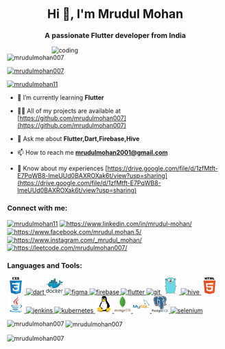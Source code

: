 <h1 align="center">Hi 👋, I'm Mrudul Mohan</h1>
<h3 align="center">A passionate Flutter developer from India</h3>

<img align="right" alt="coding" width="400" src="https://www.google.com/url?sa=i&url=https%3A%2F%2Ftenor.com%2Fview%2Fcoding-gif-24625099&psig=AOvVaw3nK3IfwCI35Nvkxrol4tWo&ust=1694442843090000&source=images&cd=vfe&opi=89978449&ved=0CBAQjRxqFwoTCKiotM-hoIEDFQAAAAAdAAAAABAp">

<p align="left"> <img src="https://komarev.com/ghpvc/?username=mrudulmohan007&label=Profile%20views&color=0e75b6&style=flat" alt="mrudulmohan007" /> </p>

<p align="left"> <a href="https://github.com/ryo-ma/github-profile-trophy"><img src="https://github-profile-trophy.vercel.app/?username=mrudulmohan007" alt="mrudulmohan007" /></a> </p>

<p align="left"> <a href="https://twitter.com/mrudulmohan11" target="blank"><img src="https://img.shields.io/twitter/follow/mrudulmohan11?logo=twitter&style=for-the-badge" alt="mrudulmohan11" /></a> </p>

- 🌱 I’m currently learning **Flutter**

- 👨‍💻 All of my projects are available at [https://github.com/mrudulmohan007](https://github.com/mrudulmohan007)

- 💬 Ask me about **Flutter,Dart,Firebase,Hive**

- 📫 How to reach me **mrudulmohan2001@gmail.com**

- 📄 Know about my experiences [https://drive.google.com/file/d/1zfMtft-E7PqWB8-lmeUUd0BAXROXak6t/view?usp=sharing](https://drive.google.com/file/d/1zfMtft-E7PqWB8-lmeUUd0BAXROXak6t/view?usp=sharing)

<h3 align="left">Connect with me:</h3>
<p align="left">
<a href="https://twitter.com/mrudulmohan11" target="blank"><img align="center" src="https://raw.githubusercontent.com/rahuldkjain/github-profile-readme-generator/master/src/images/icons/Social/twitter.svg" alt="mrudulmohan11" height="30" width="40" /></a>
<a href="https://linkedin.com/in/https://www.linkedin.com/in/mrudul-mohan/" target="blank"><img align="center" src="https://raw.githubusercontent.com/rahuldkjain/github-profile-readme-generator/master/src/images/icons/Social/linked-in-alt.svg" alt="https://www.linkedin.com/in/mrudul-mohan/" height="30" width="40" /></a>
<a href="https://fb.com/https://www.facebook.com/mrudul.mohan.5/" target="blank"><img align="center" src="https://raw.githubusercontent.com/rahuldkjain/github-profile-readme-generator/master/src/images/icons/Social/facebook.svg" alt="https://www.facebook.com/mrudul.mohan.5/" height="30" width="40" /></a>
<a href="https://instagram.com/https://www.instagram.com/_mrudul_mohan/" target="blank"><img align="center" src="https://raw.githubusercontent.com/rahuldkjain/github-profile-readme-generator/master/src/images/icons/Social/instagram.svg" alt="https://www.instagram.com/_mrudul_mohan/" height="30" width="40" /></a>
<a href="https://www.leetcode.com/https://leetcode.com/mrudulmohan007/" target="blank"><img align="center" src="https://raw.githubusercontent.com/rahuldkjain/github-profile-readme-generator/master/src/images/icons/Social/leet-code.svg" alt="https://leetcode.com/mrudulmohan007/" height="30" width="40" /></a>
</p>

<h3 align="left">Languages and Tools:</h3>
<p align="left"> <a href="https://www.w3schools.com/css/" target="_blank" rel="noreferrer"> <img src="https://raw.githubusercontent.com/devicons/devicon/master/icons/css3/css3-original-wordmark.svg" alt="css3" width="40" height="40"/> </a> <a href="https://dart.dev" target="_blank" rel="noreferrer"> <img src="https://www.vectorlogo.zone/logos/dartlang/dartlang-icon.svg" alt="dart" width="40" height="40"/> </a> <a href="https://www.docker.com/" target="_blank" rel="noreferrer"> <img src="https://raw.githubusercontent.com/devicons/devicon/master/icons/docker/docker-original-wordmark.svg" alt="docker" width="40" height="40"/> </a> <a href="https://www.figma.com/" target="_blank" rel="noreferrer"> <img src="https://www.vectorlogo.zone/logos/figma/figma-icon.svg" alt="figma" width="40" height="40"/> </a> <a href="https://firebase.google.com/" target="_blank" rel="noreferrer"> <img src="https://www.vectorlogo.zone/logos/firebase/firebase-icon.svg" alt="firebase" width="40" height="40"/> </a> <a href="https://flutter.dev" target="_blank" rel="noreferrer"> <img src="https://www.vectorlogo.zone/logos/flutterio/flutterio-icon.svg" alt="flutter" width="40" height="40"/> </a> <a href="https://git-scm.com/" target="_blank" rel="noreferrer"> <img src="https://www.vectorlogo.zone/logos/git-scm/git-scm-icon.svg" alt="git" width="40" height="40"/> </a> <a href="https://golang.org" target="_blank" rel="noreferrer"> <img src="https://raw.githubusercontent.com/devicons/devicon/master/icons/go/go-original.svg" alt="go" width="40" height="40"/> </a> <a href="https://hive.apache.org/" target="_blank" rel="noreferrer"> <img src="https://www.vectorlogo.zone/logos/apache_hive/apache_hive-icon.svg" alt="hive" width="40" height="40"/> </a> <a href="https://www.w3.org/html/" target="_blank" rel="noreferrer"> <img src="https://raw.githubusercontent.com/devicons/devicon/master/icons/html5/html5-original-wordmark.svg" alt="html5" width="40" height="40"/> </a> <a href="https://www.java.com" target="_blank" rel="noreferrer"> <img src="https://raw.githubusercontent.com/devicons/devicon/master/icons/java/java-original.svg" alt="java" width="40" height="40"/> </a> <a href="https://www.jenkins.io" target="_blank" rel="noreferrer"> <img src="https://www.vectorlogo.zone/logos/jenkins/jenkins-icon.svg" alt="jenkins" width="40" height="40"/> </a> <a href="https://kubernetes.io" target="_blank" rel="noreferrer"> <img src="https://www.vectorlogo.zone/logos/kubernetes/kubernetes-icon.svg" alt="kubernetes" width="40" height="40"/> </a> <a href="https://www.linux.org/" target="_blank" rel="noreferrer"> <img src="https://raw.githubusercontent.com/devicons/devicon/master/icons/linux/linux-original.svg" alt="linux" width="40" height="40"/> </a> <a href="https://www.mongodb.com/" target="_blank" rel="noreferrer"> <img src="https://raw.githubusercontent.com/devicons/devicon/master/icons/mongodb/mongodb-original-wordmark.svg" alt="mongodb" width="40" height="40"/> </a> <a href="https://www.mysql.com/" target="_blank" rel="noreferrer"> <img src="https://raw.githubusercontent.com/devicons/devicon/master/icons/mysql/mysql-original-wordmark.svg" alt="mysql" width="40" height="40"/> </a> <a href="https://www.postgresql.org" target="_blank" rel="noreferrer"> <img src="https://raw.githubusercontent.com/devicons/devicon/master/icons/postgresql/postgresql-original-wordmark.svg" alt="postgresql" width="40" height="40"/> </a> <a href="https://www.selenium.dev" target="_blank" rel="noreferrer"> <img src="https://raw.githubusercontent.com/detain/svg-logos/780f25886640cef088af994181646db2f6b1a3f8/svg/selenium-logo.svg" alt="selenium" width="40" height="40"/> </a> </p>

<p><img align="left" src="https://github-readme-stats.vercel.app/api/top-langs?username=mrudulmohan007&show_icons=true&locale=en&layout=compact" alt="mrudulmohan007" /></p>

<p>&nbsp;<img align="center" src="https://github-readme-stats.vercel.app/api?username=mrudulmohan007&show_icons=true&locale=en" alt="mrudulmohan007" /></p>

<p><img align="center" src="https://github-readme-streak-stats.herokuapp.com/?user=mrudulmohan007&" alt="mrudulmohan007" /></p>
